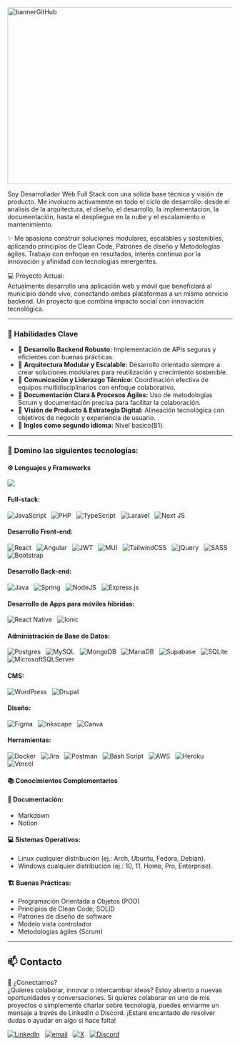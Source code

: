 <img width="1584" height="396" alt="bannerGitHub" src="https://github.com/user-attachments/assets/c927684b-0c85-4e1b-b587-dba0fde79320" /><br/>

Soy Desarrollador Web Full Stack con una sólida base técnica y visión de producto. Me involucro activamente en todo el ciclo de desarrollo: desde el analisis de la arquitectura, el diseño, el desarrollo, la implementacion, la documentación, hasta el despliegue en la nube y el escalamiento o mantenimiento.

✨ Me apasiona construir soluciones modulares, escalables y sostenibles, aplicando principios de Clean Code, Patrones de diseño y Metodologías ágiles. Trabajo con enfoque en resultados, interés continuo por la innovación y afinidad con tecnologías emergentes.

💻 Proyecto Actual:<br/>
Actualmente desarrollo una aplicación web y móvil que beneficiará al municipio donde vivo, conectando ambas plataformas a un mismo servicio backend. Un proyecto que combina impacto social con innovación tecnológica.

---

### 🧠 Habilidades Clave

- 🔹 **Desarrollo Backend Robusto:** Implementación de APIs seguras y eficientes con buenas prácticas.  
- 🔹 **Arquitectura Modular y Escalable:** Desarrollo orientado siempre a crear soluciones modulares para reutilización y crecimiento sostenible.  
- 🔹 **Comunicación y Liderazgo Técnico:** Coordinación efectiva de equipos multidisciplinarios con enfoque colaborativo.  
- 🔹 **Documentación Clara & Procesos Ágiles:** Uso de metodologías Scrum y documentación precisa para facilitar la colaboración.  
- 🔹 **Visión de Producto & Estrategia Digital:** Alineación tecnológica con objetivos de negocio y experiencia de usuario.  
- 🔹 **Ingles como segundo idioma:** Nivel basico(B1).

---

### 🧰 Domino las siguientes tecnologías:

#### ⚙️ Lenguajes y Frameworks
<!--# 📊 GitHub Stats:
![](https://github-readme-stats.vercel.app/api?username=manueldiazcoder&theme=dark&hide_border=false&include_all_commits=true&count_private=false)<br/>
![](https://nirzak-streak-stats.vercel.app/?user=manueldiazcoder&theme=dark&hide_border=false)<br/>-->
![](https://github-readme-stats.vercel.app/api/top-langs/?username=manueldiazcoder&theme=dark&hide_border=false&include_all_commits=true&count_private=false&layout=compact)

#### Full-stack:

![JavaScript](https://img.shields.io/badge/javascript-%23323330.svg?style=for-the-badge&logo=javascript&logoColor=%23F7DF1E) &nbsp;
![PHP](https://img.shields.io/badge/php-%23777BB4.svg?style=for-the-badge&logo=php&logoColor=white) &nbsp;
![TypeScript](https://img.shields.io/badge/typescript-%23007ACC.svg?style=for-the-badge&logo=typescript&logoColor=white) &nbsp;
![Laravel](https://img.shields.io/badge/laravel-%23FF2D20.svg?style=for-the-badge&logo=laravel&logoColor=white) &nbsp;
![Next JS](https://img.shields.io/badge/Next-black?style=for-the-badge&logo=next.js&logoColor=white) &nbsp;

#### Desarrollo Front-end:

![React](https://img.shields.io/badge/react-%2320232a.svg?style=for-the-badge&logo=react&logoColor=%2361DAFB) &nbsp;
![Angular](https://img.shields.io/badge/angular-%23DD0031.svg?style=for-the-badge&logo=angular&logoColor=white) &nbsp;
![JWT](https://img.shields.io/badge/JWT-black?style=for-the-badge&logo=JSON%20web%20tokens) &nbsp;
![MUI](https://img.shields.io/badge/MUI-%230081CB.svg?style=for-the-badge&logo=mui&logoColor=white) &nbsp;
![TailwindCSS](https://img.shields.io/badge/tailwindcss-%2338B2AC.svg?style=for-the-badge&logo=tailwind-css&logoColor=white) &nbsp;
![jQuery](https://img.shields.io/badge/jquery-%230769AD.svg?style=for-the-badge&logo=jquery&logoColor=white) &nbsp;
![SASS](https://img.shields.io/badge/SASS-hotpink.svg?style=for-the-badge&logo=SASS&logoColor=white) &nbsp;
![Bootstrap](https://img.shields.io/badge/bootstrap-%238511FA.svg?style=for-the-badge&logo=bootstrap&logoColor=white) &nbsp;

#### Desarrollo Back-end:

![Java](https://img.shields.io/badge/java-%23ED8B00.svg?style=for-the-badge&logo=openjdk&logoColor=white) &nbsp;
![Spring](https://img.shields.io/badge/spring-%236DB33F.svg?style=for-the-badge&logo=spring&logoColor=white) &nbsp;
![NodeJS](https://img.shields.io/badge/node.js-6DA55F?style=for-the-badge&logo=node.js&logoColor=white) &nbsp;
![Express.js](https://img.shields.io/badge/express.js-%23404d59.svg?style=for-the-badge&logo=express&logoColor=%2361DAFB) &nbsp;

#### Desarrollo de Apps para móviles híbridas:

![React Native](https://img.shields.io/badge/react_native-%2320232a.svg?style=for-the-badge&logo=react&logoColor=%2361DAFB) &nbsp;
![Ionic](https://img.shields.io/badge/Ionic-%233880FF.svg?style=for-the-badge&logo=Ionic&logoColor=white) &nbsp;

#### Administración de Base de Datos:

![Postgres](https://img.shields.io/badge/postgres-%23316192.svg?style=for-the-badge&logo=postgresql&logoColor=white) &nbsp;
![MySQL](https://img.shields.io/badge/mysql-4479A1.svg?style=for-the-badge&logo=mysql&logoColor=white) &nbsp;
![MongoDB](https://img.shields.io/badge/MongoDB-%234ea94b.svg?style=for-the-badge&logo=mongodb&logoColor=white) &nbsp;
![MariaDB](https://img.shields.io/badge/MariaDB-003545?style=for-the-badge&logo=mariadb&logoColor=white) &nbsp;
![Supabase](https://img.shields.io/badge/Supabase-3ECF8E?style=for-the-badge&logo=supabase&logoColor=white) &nbsp;
![SQLite](https://img.shields.io/badge/sqlite-%2307405e.svg?style=for-the-badge&logo=sqlite&logoColor=white) &nbsp;
![MicrosoftSQLServer](https://img.shields.io/badge/Microsoft%20SQL%20Server-CC2927?style=for-the-badge&logo=microsoft%20sql%20server&logoColor=white) &nbsp;

#### CMS:

![WordPress](https://img.shields.io/badge/WordPress-%23117AC9.svg?style=for-the-badge&logo=WordPress&logoColor=white) &nbsp;
![Drupal](https://img.shields.io/badge/drupal-%230678BE.svg?style=for-the-badge&logo=drupal&logoColor=white) &nbsp;

#### Diseño:

![Figma](https://img.shields.io/badge/figma-%23F24E1E.svg?style=for-the-badge&logo=figma&logoColor=white) &nbsp;
![Inkscape](https://img.shields.io/badge/Inkscape-e0e0e0?style=for-the-badge&logo=inkscape&logoColor=080A13) &nbsp;
![Canva](https://img.shields.io/badge/Canva-%2300C4CC.svg?style=for-the-badge&logo=Canva&logoColor=white) &nbsp;

#### Herramientas:

![Docker](https://img.shields.io/badge/docker-%230db7ed.svg?style=for-the-badge&logo=docker&logoColor=white) &nbsp;
![Jira](https://img.shields.io/badge/jira-%230A0FFF.svg?style=for-the-badge&logo=jira&logoColor=white) &nbsp;
![Postman](https://img.shields.io/badge/Postman-FF6C37?style=for-the-badge&logo=postman&logoColor=white) &nbsp;
![Bash Script](https://img.shields.io/badge/bash_script-%23121011.svg?style=for-the-badge&logo=gnu-bash&logoColor=white) &nbsp;
![AWS](https://img.shields.io/badge/AWS-%23FF9900.svg?style=for-the-badge&logo=amazon-aws&logoColor=white) &nbsp;
![Heroku](https://img.shields.io/badge/heroku-%23430098.svg?style=for-the-badge&logo=heroku&logoColor=white) &nbsp;
![Vercel](https://img.shields.io/badge/vercel-%23000000.svg?style=for-the-badge&logo=vercel&logoColor=white) &nbsp;
<!--![Cloudflare](https://img.shields.io/badge/Cloudflare-F38020?style=for-the-badge&logo=Cloudflare&logoColor=white) &nbsp; 
![Firebase](https://img.shields.io/badge/firebase-%23039BE5.svg?style=for-the-badge&logo=firebase) &nbsp;-->

#### 📚 Conocimientos Complementarios

#### 📘 Documentación:
- Markdown 
- Notion

#### 💻 Sistemas Operativos:
-  Linux cualquier distribución (ej.: Arch, Ubuntu, Fedora, Debian).
-  Windows cualquier distribución (ej.: 10, 11, Home, Pro, Enterprise).
    

#### 🏗️ Buenas Prácticas:
- Programación Orientada a Objetos (POO)  
- Principios de Clean Code, SOLID 
- Patrones de diseño de software  
- Modelo vista controlador
- Metodologías ágiles (Scrum)  

<!--## 🏆 GitHub Trophies
![](https://github-profile-trophy.vercel.app/?username=manueldiazcoder&theme=radical&no-frame=false&no-bg=true&margin-w=4)-->

<!-- Proudly created with GPRM ( https://gprm.itsvg.in ) -->

---

## 📫 Contacto

📩 ¿Conectamos?<br/>
¿Quieres colaborar, innovar o intercambiar ideas? Estoy abierto a nuevas oportunidades y conversaciones.
Si quieres colaborar en uno de mis proyectos o simplemente charlar sobre tecnología, puedes enviarme un mensaje a través de LinkedIn o Discord. ¡Estaré encantado de resolver dudas o ayudar en algo si hace falta!

[![LinkedIn](https://img.shields.io/badge/LinkedIn-%230077B5.svg?style=for-the-badge&logo=linkedin&logoColor=white)](https://linkedin.com/in/manuelcoder) &nbsp;
[![email](https://img.shields.io/badge/Email-D14836?style=for-the-badge&logo=gmail&logoColor=white)](mailto:manuelcoder@hotmail.com) &nbsp;
[![X](https://img.shields.io/badge/X-black.svg?style=for-the-badge&logo=X&logoColor=white)](https://x.com/manueldiazcoder) &nbsp;
[![Discord](https://img.shields.io/badge/Discord-%237289DA.svg?style=for-the-badge&logo=discord&logoColor=white)](https://discord.gg/Vj6xPEcu) &nbsp;
